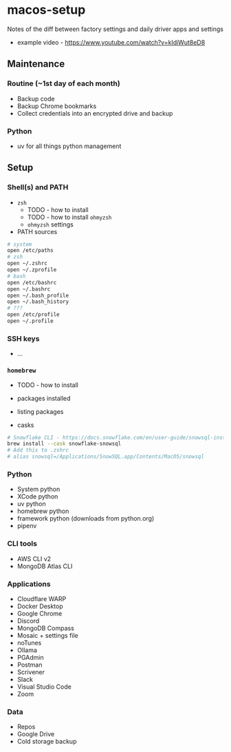 # macos-setup
Notes of the diff between factory settings and daily driver apps and settings

- example video - https://www.youtube.com/watch?v=kIdiWut8eD8

## Maintenance
### Routine (~1st day of each month)
- Backup code
- Backup Chrome bookmarks
- Collect credentials into an encrypted drive and backup

### Python 
- uv for all things python management

## Setup

### Shell(s) and PATH
- `zsh`
  - TODO - how to install
  - TODO - how to install `ohmyzsh`
  - `ohmyzsh` settings
- PATH sources
```sh
# system
open /etc/paths
# zsh
open ~/.zshrc
open ~/.zprofile
# bash
open /etc/bashrc
open ~/.bashrc
open ~/.bash_profile
open ~/.bash_history
# ???
open /etc/profile
open ~/.profile
```

### SSH keys
- ...

### `homebrew`
- TODO - how to install
- packages installed
- listing packages

- casks
```sh
# Snowflake CLI - https://docs.snowflake.com/en/user-guide/snowsql-install-config
brew install --cask snowflake-snowsql
# Add this to .zshrc
# alias snowsql=/Applications/SnowSQL.app/Contents/MacOS/snowsql
```

### Python
- System python
- XCode python
- uv python
- homebrew python
- framework python (downloads from python.org)
- pipenv

### CLI tools
- AWS CLI v2
- MongoDB Atlas CLI

### Applications
- Cloudflare WARP
- Docker Desktop
- Google Chrome
- Discord
- MongoDB Compass
- Mosaic + settings file
- noTunes
- Ollama
- PGAdmin
- Postman
- Scrivener
- Slack
- Visual Studio Code
- Zoom

### Data
- Repos
- Google Drive
- Cold storage backup



